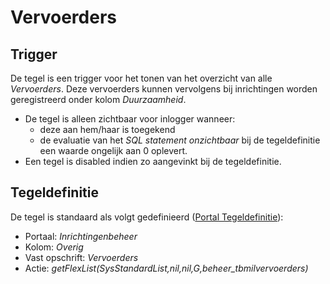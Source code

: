 # Vervoerders

## Trigger

De tegel is een trigger voor het tonen van het overzicht van alle *Vervoerders*. Deze vervoerders kunnen vervolgens bij inrichtingen worden geregistreerd onder kolom *Duurzaamheid*.

- De tegel is alleen zichtbaar voor inlogger wanneer:
  - deze aan hem/haar is toegekend
  - de evaluatie van het *SQL statement onzichtbaar* bij de tegeldefinitie een waarde ongelijk aan 0 oplevert.
- Een tegel is disabled indien zo aangevinkt bij de tegeldefinitie.

## Tegeldefinitie

De tegel is standaard als volgt gedefinieerd ([Portal Tegeldefinitie](/instellen_inrichten/portaldefinitie/portal_tegel.md)):

- Portaal: *Inrichtingenbeheer*
- Kolom: *Overig*
- Vast opschrift: *Vervoerders*
- Actie: *getFlexList(SysStandardList,nil,nil,G,beheer_tbmilvervoerders)*
